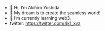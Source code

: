 - 👋 Hi, I’m Akihiro Yoshida.
- 🦄 My dream is to create the seamless world!
- 🌱 I’m currently learning web3.
- twitter: https://twitter.com/4k1_xyz

<!---
4k1xyz/4k1xyz is a ✨ special ✨ repository because its `README.md` (this file) appears on your GitHub profile.
You can click the Preview link to take a look at your changes.
--->
